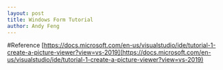 ```yaml
---
layout: post
title: Windows Form Tutorial
author: Andy Feng
---
```


#Reference
[https://docs.microsoft.com/en-us/visualstudio/ide/tutorial-1-create-a-picture-viewer?view=vs-2019](https://docs.microsoft.com/en-us/visualstudio/ide/tutorial-1-create-a-picture-viewer?view=vs-2019)
